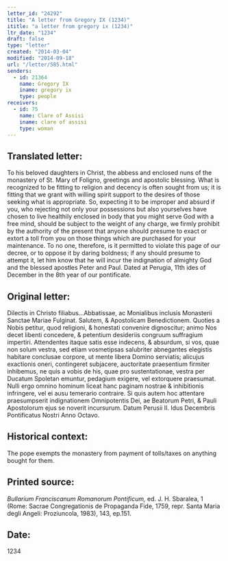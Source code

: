 ```yaml
---
letter_id: "24292"
title: "A letter from Gregory IX (1234)"
ititle: "a letter from gregory ix (1234)"
ltr_date: "1234"
draft: false
type: "letter"
created: "2014-03-04"
modified: "2014-09-18"
url: "/letter/585.html"
senders:
  - id: 21364
    name: Gregory IX
    iname: gregory ix
    type: people
receivers:
  - id: 75
    name: Clare of Assisi
    iname: clare of assisi
    type: woman
---
```

<h2> Translated letter:</h2>To his beloved daughters in Christ, the abbess and enclosed nuns of the monastery of St. Mary of Foligno, greetings and apostolic blessing.
What is recognized to be fitting to religion and decency is often sought from us; it is fitting that we grant with willing spirit support to the desires of those seeking what is appropriate.  So, expecting it to be improper and absurd if you, who rejecting not only your possessions but also yourselves have chosen to live healthily enclosed in body that you might serve God with a free mind, should be subject to the weight of any charge, we firmly prohibit by the authority of the present that anyone should presume to exact or extort a toll from you on those things which are purchased for your maintenance.
To no one, therefore, is it permitted to violate this page of our decree, or to oppose it by daring boldness; if any should presume to attempt it, let him know that he will incur the indignation of almighty God and the blessed apostles Peter and Paul.
Dated at Perugia, 11th ides of December in the 8th year of our pontificate.
<h2 class="mt-4"> Original letter:</h2>Dilectis in Christo filiabus...Abbatissae, ac Monialibus inclusis Monasterii Sanctae Mariae Fulginat. Salutem, & Apostolicam Benedictionem.
Quoties a Nobis petitur, quod religioni, & honestati convenire dignoscitur; animo Nos decet libenti concedere, & petentium desideriis congruum suffragium impertiri. Attendentes itaque satis esse indecens, & absurdum, si vos, quae non solum vestra, sed etiam vosmetipsas salubriter abnegantes elegistis habitare conclusae corpore, ut mente libera Domino serviatis; alicujus exactionis oneri, contingeret subjacere, auctoritate praesentium firmiter inhibemus, ne quis a vobis de his, quae pro sustentationae, vestra per Ducatum Spoletan emuntur, pedagium exigere, vel extorquere praesumat. Nulli ergo omnino hominum liceat hanc paginam nostrae & inhibitionis infringere, vel ei ausu temerario contraire. Si quis autem hoc attentare praesumpserit indignationem Omnipotentis Dei, ae Beatorum Petri, & Pauli Apostolorum ejus se noverit incursurum.
Datum Perusii II. Idus Decembris Pontificatus Nostri Anno Octavo.
<h2 class="mt-4"> Historical context:</h2>The pope exempts the monastery from payment of tolls/taxes on anything bought for them.
<h2 class="mt-4"> Printed source:</h2><p><em>Bullarium Franciscanum Romanorum Pontificum,</em> ed. J. H. Sbaralea, 1 (Rome: Sacrae Congregationis de Propaganda Fide, 1759, repr. Santa Maria degli Angeli: Proziuncola, 1983), 143, ep.151.</p><h2 class="mt-4"> Date:</h2>1234